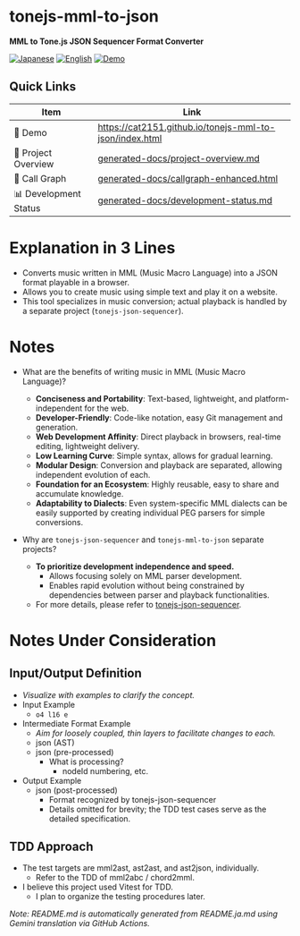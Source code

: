 # tonejs-mml-to-json

**MML to Tone.js JSON Sequencer Format Converter**

<p align="left">
  <a href="README.ja.md"><img src="https://img.shields.io/badge/🇯🇵-Japanese-red.svg" alt="Japanese"></a>
  <a href="README.md"><img src="https://img.shields.io/badge/🇺🇸-English-blue.svg" alt="English"></a>
  <a href="https://cat2151.github.io/tonejs-mml-to-json/index.html"><img src="https://img.shields.io/badge/🚀-Live%20Demo-brightgreen.svg" alt="Demo"></a>
</p>

## Quick Links
| Item | Link |
|------|--------|
| 🎵 Demo | https://cat2151.github.io/tonejs-mml-to-json/index.html |
| 📖 Project Overview | [generated-docs/project-overview.md](generated-docs/project-overview.md) |
| 📖 Call Graph | [generated-docs/callgraph-enhanced.html](https://cat2151.github.io/tonejs-mml-to-json/generated-docs/callgraph-enhanced.html) |
| 📊 Development Status | [generated-docs/development-status.md](generated-docs/development-status.md) |

# Explanation in 3 Lines
- Converts music written in MML (Music Macro Language) into a JSON format playable in a browser.
- Allows you to create music using simple text and play it on a website.
- This tool specializes in music conversion; actual playback is handled by a separate project (`tonejs-json-sequencer`).

# Notes
- What are the benefits of writing music in MML (Music Macro Language)?
  - **Conciseness and Portability**: Text-based, lightweight, and platform-independent for the web.
  - **Developer-Friendly**: Code-like notation, easy Git management and generation.
  - **Web Development Affinity**: Direct playback in browsers, real-time editing, lightweight delivery.
  - **Low Learning Curve**: Simple syntax, allows for gradual learning.
  - **Modular Design**: Conversion and playback are separated, allowing independent evolution of each.
  - **Foundation for an Ecosystem**: Highly reusable, easy to share and accumulate knowledge.
  - **Adaptability to Dialects**: Even system-specific MML dialects can be easily supported by creating individual PEG parsers for simple conversions.

- Why are `tonejs-json-sequencer` and `tonejs-mml-to-json` separate projects?
  - **To prioritize development independence and speed.**
    - Allows focusing solely on MML parser development.
    - Enables rapid evolution without being constrained by dependencies between parser and playback functionalities.
  - For more details, please refer to [tonejs-json-sequencer](https://github.com/cat2151/tonejs-json-sequencer).

# Notes Under Consideration
## Input/Output Definition
- *Visualize with examples to clarify the concept.*
- Input Example
  - `o4 l16 e`
- Intermediate Format Example
  - *Aim for loosely coupled, thin layers to facilitate changes to each.*
  - json (AST)
  - json (pre-processed)
    - What is processing?
      - nodeId numbering, etc.
- Output Example
  - json (post-processed)
    - Format recognized by tonejs-json-sequencer
    - Details omitted for brevity; the TDD test cases serve as the detailed specification.
## TDD Approach
- The test targets are mml2ast, ast2ast, and ast2json, individually.
  - Refer to the TDD of mml2abc / chord2mml.
- I believe this project used Vitest for TDD.
  - I plan to organize the testing procedures later.

*Note: README.md is automatically generated from README.ja.md using Gemini translation via GitHub Actions.*